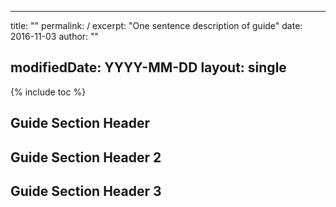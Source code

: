 <!-- Please use the template below when creating a guide. All fields should be in YAML frontmatter, an example can be seen: https://github.com/edgi-govdata-archiving/guides/blob/gh-pages/_posts/2016-12-30-internet-archive-crawler.md  -->

---
title: "<Guide Name>"
permalink: <Guide Name>/
excerpt: "One sentence description of guide"
date: 2016-11-03
author: "<Author Name>"
<!-- modifiedDate is optional, should only be added if there is an update to the guide  -->
modifiedDate: YYYY-MM-DD
layout: single
---

<!--Include brief intro for the guide here. You not need a title because it is added in the frontmatter -->

<!-- Add Table of Contents -->
{% include toc %}

## Guide Section Header
<!-- Include section content here -->

## Guide Section Header 2
<!-- Include section content here -->

## Guide Section Header 3
<!-- Include section content here -->
